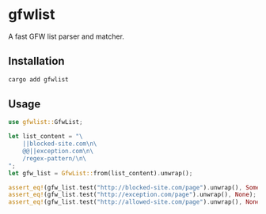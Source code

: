 # gfwlist

A fast GFW list parser and matcher.

## Installation

```bash
cargo add gfwlist
```

## Usage

```rust
use gfwlist::GfwList;

let list_content = "\
    ||blocked-site.com\n\
    @@||exception.com\n\
    /regex-pattern/\n\
";
let gfw_list = GfwList::from(list_content).unwrap();

assert_eq!(gfw_list.test("http://blocked-site.com/page").unwrap(), Some("||blocked-site.com"));
assert_eq!(gfw_list.test("http://exception.com/page").unwrap(), None);
assert_eq!(gfw_list.test("http://allowed-site.com/page").unwrap(), None);
```
